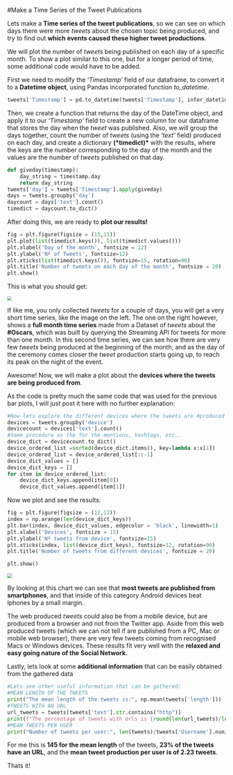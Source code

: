  <!--title={Make a Time Series of the Tweet Publications}-->

<!--badges={Web Development:}-->

#Make a Time Series of the Tweet Publications

Lets make a **Time series of the tweet publications**, so we can see on which days there were more *tweets* about the chosen topic being produced, and try to find out **which events caused these higher tweet productions**.

We will plot the number of *tweets* being published on each day of a specific month. To show a plot similar to this one, but for a longer period of time, some additional code would have to be added.

First we need to modify the ‘*Timestamp*’ field of our dataframe, to convert it to a **Datetime object**, using Pandas incorporated function *to_datetime*.

```python
tweets['Timestamp'] = pd.to_datetime(tweets['Timestamp'], infer_datetime_format = "%d/%m/%Y", utc  = False)
```



Then, we create a function that returns the day of the DateTime object, and apply it to our ‘*Timestamp’* field to create a new column for our dataframe that stores the day when the *tweet* was published. Also, we will group the days together, count the number of *tweets* (using the ‘*text’* field) produced on each day, and create a dictionary **(\*timedict)\*** with the results, where the keys are the number corresponding to the day of the month and the values are the number of *tweets* published on that day.

```python
def giveday(timestamp):
    day_string = timestamp.day
    return day_string
tweets['day'] = tweets['Timestamp'].apply(giveday)
days = tweets.groupby('day')
daycount = days['text'].count()
timedict = daycount.to_dict()
```



After doing this, we are ready to **plot our results!**

```python
fig = plt.figure(figsize = (15,15))
plt.plot(list(timedict.keys()), list(timedict.values()))
plt.xlabel('Day of the month', fontsize = 12)
plt.ylabel('Nº of Tweets', fontsize=12)
plt.xticks(list(timedict.keys()), fontsize=15, rotation=90)
plt.title('Number of tweets on each day of the month', fontsize = 20)
plt.show()
```

This is what you should get:

<img src="https://tva1.sinaimg.cn/large/006tNbRwgy1gavx4o3m2qj30zk0k0gne.jpg" style="zoom:60%;" />

If like me, you only collected *tweets* for a couple of days, you will get a very short time series, like the image on the left. The one on the right however, shows a **full month time series** made from a Dataset of *tweets* about the **#Oscars**, which was built by querying the Streaming API for tweets for more than one month. In this second time series, we can see how there are very few *tweets* being produced at the beginning of the month, and as the day of the ceremony comes closer the *tweet* production starts going up, to reach its peak on the night of the event.

Awesome! Now, we will make a plot about the **devices where the tweets are being produced from**.

As the code is pretty much the same code that was used for the previous bar plots, I will just post it here with no further explanation:

```python
#Now lets explore the different devices where the tweets are #produced from and plot these results
devices = tweets.groupby('device')
devicecount = devices['text'].count()
#Same procedure as the for the mentions, hashtags, etc..
device_dict = devicecount.to_dict()
device_ordered_list =sorted(device_dict.items(), key=lambda x:x[1])
device_ordered_list = device_ordered_list[::-1]
device_dict_values = []
device_dict_keys = []
for item in device_ordered_list:
    device_dict_keys.append(item[0])
    device_dict_values.append(item[1])
```



Now we plot and see the results:

```python
fig = plt.figure(figsize = (12,12))
index = np.arange(len(device_dict_keys))
plt.bar(index, device_dict_values, edgecolor = 'black', linewidth=1)
plt.xlabel('Devices', fontsize = 15)
plt.ylabel('Nº tweets from device', fontsize=15)
plt.xticks(index, list(device_dict_keys), fontsize=12, rotation=90)
plt.title('Number of tweets from different devices', fontsize = 20)

plt.show()
```

<img src="https://tva1.sinaimg.cn/large/006tNbRwgy1gavx6apbn9j30o00o0myh.jpg" style="zoom:70%;" />

By looking at this chart we can see that **most tweets are published from smartphones**, and that inside of this category Android devices beat Iphones by a small margin.

The web produced *tweets* could also be from a mobile device, but are produced from a browser and not from the Twitter app. Aside from this web produced tweets (which we can not tell if are published from a PC, Mac or mobile web browser), there are very few tweets coming from recognised Macs or Windows devices. These results fit very well with the **relaxed and easy going nature of the Social Network.**

Lastly, lets look at some **additional information** that can be easily obtained from the gathered data

```python
#Lets see other useful information that can be gathered:
#MEAN LENGTH OF THE TWEETS
print("The mean length of the tweets is:", np.mean(tweets['length']))
#TWEETS WITH AN URL
url_tweets = tweets[tweets['text'].str.contains("http")]
print(f"The percentage of tweets with Urls is {round(len(url_tweets)/len(tweets)*100)}% of all the tweets")
#MEAN TWEETS PER USER
print("Number of tweets per user:", len(tweets)/tweets['Username'].nunique())
```

For me this is **145 for the mean length** of the tweets, **23% of the tweets have an URL**, and the **mean tweet production per user is of 2.23 tweets**.

Thats it!